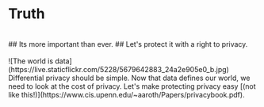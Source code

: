 # Truth
<br>
## Its more important than ever.
## Let's protect it with a right to privacy.
<br>
<br>
![The world is data](https://live.staticflickr.com/5228/5679642883_24a2e905e0_b.jpg)
<br>
Differential privacy should be simple. Now that data defines our world, we need to look at the cost of privacy. Let's make protecting privacy easy [(not like this!)](https://www.cis.upenn.edu/~aaroth/Papers/privacybook.pdf).
